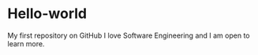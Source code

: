 # Hello-world
My first repository on GitHub
I love Software Engineering  and I am open to learn more.
